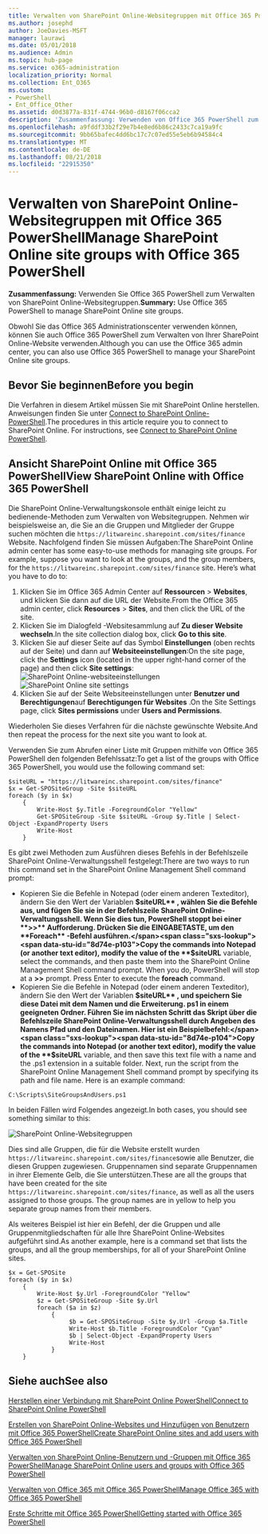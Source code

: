 ```yaml
---
title: Verwalten von SharePoint Online-Websitegruppen mit Office 365 PowerShell
ms.author: josephd
author: JoeDavies-MSFT
manager: laurawi
ms.date: 05/01/2018
ms.audience: Admin
ms.topic: hub-page
ms.service: o365-administration
localization_priority: Normal
ms.collection: Ent_O365
ms.custom:
- PowerShell
- Ent_Office_Other
ms.assetid: d0d3877a-831f-4744-96b0-d8167f06cca2
description: 'Zusammenfassung: Verwenden von Office 365 PowerShell zum Verwalten von SharePoint Online-Websitegruppen.'
ms.openlocfilehash: a9fddf33b2f29e7b4e8ed6b86c2433c7ca19a9fc
ms.sourcegitcommit: 9bb65bafec4dd6bc17c7c07ed55e5eb6b94584c4
ms.translationtype: MT
ms.contentlocale: de-DE
ms.lasthandoff: 08/21/2018
ms.locfileid: "22915350"
---
```

# <a name="manage-sharepoint-online-site-groups-with-office-365-powershell"></a><span data-ttu-id="8d74e-103">Verwalten von SharePoint Online-Websitegruppen mit Office 365 PowerShell</span><span class="sxs-lookup"><span data-stu-id="8d74e-103">Manage SharePoint Online site groups with Office 365 PowerShell</span></span>

 <span data-ttu-id="8d74e-104">**Zusammenfassung:** Verwenden Sie Office 365 PowerShell zum Verwalten von SharePoint Online-Websitegruppen.</span><span class="sxs-lookup"><span data-stu-id="8d74e-104">**Summary:** Use Office 365 PowerShell to manage SharePoint Online site groups.</span></span>
  
<span data-ttu-id="8d74e-105">Obwohl Sie das Office 365 Administrationscenter verwenden können, können Sie auch Office 365 PowerShell zum Verwalten von Ihrer SharePoint Online-Website verwenden.</span><span class="sxs-lookup"><span data-stu-id="8d74e-105">Although you can use the Office 365 admin center, you can also use Office 365 PowerShell to manage your SharePoint Online site groups.</span></span>

## <a name="before-you-begin"></a><span data-ttu-id="8d74e-106">Bevor Sie beginnen</span><span class="sxs-lookup"><span data-stu-id="8d74e-106">Before you begin</span></span>

<span data-ttu-id="8d74e-p101">Die Verfahren in diesem Artikel müssen Sie mit SharePoint Online herstellen. Anweisungen finden Sie unter [Connect to SharePoint Online-PowerShell](https://docs.microsoft.com/en-us/powershell/sharepoint/sharepoint-online/connect-sharepoint-online?view=sharepoint-ps).</span><span class="sxs-lookup"><span data-stu-id="8d74e-p101">The procedures in this article require you to connect to SharePoint Online. For instructions, see [Connect to SharePoint Online PowerShell](https://docs.microsoft.com/en-us/powershell/sharepoint/sharepoint-online/connect-sharepoint-online?view=sharepoint-ps).</span></span>

## <a name="view-sharepoint-online-with-office-365-powershell"></a><span data-ttu-id="8d74e-109">Ansicht SharePoint Online mit Office 365 PowerShell</span><span class="sxs-lookup"><span data-stu-id="8d74e-109">View SharePoint Online with Office 365 PowerShell</span></span>

<span data-ttu-id="8d74e-p102">Die SharePoint Online-Verwaltungskonsole enthält einige leicht zu bedienende-Methoden zum Verwalten von Websitegruppen. Nehmen wir beispielsweise an, die Sie an die Gruppen und Mitglieder der Gruppe suchen möchten die `https://litwareinc.sharepoint.com/sites/finance` Website. Nachfolgend finden Sie müssen Aufgaben:</span><span class="sxs-lookup"><span data-stu-id="8d74e-p102">The SharePoint Online admin center has some easy-to-use methods for managing site groups. For example, suppose you want to look at the groups, and the group members, for the `https://litwareinc.sharepoint.com/sites/finance` site. Here’s what you have to do to:</span></span>

1. <span data-ttu-id="8d74e-113">Klicken Sie im Office 365 Admin Center auf **Ressourcen** > **Websites**, und klicken Sie dann auf die URL der Website.</span><span class="sxs-lookup"><span data-stu-id="8d74e-113">From the Office 365 admin center, click **Resources** > **Sites**, and then click the URL of the site.</span></span>
2. <span data-ttu-id="8d74e-114">Klicken Sie im Dialogfeld -Websitesammlung auf **Zu dieser Website wechseln**.</span><span class="sxs-lookup"><span data-stu-id="8d74e-114">In the site collection dialog box, click **Go to this site**.</span></span>
3. <span data-ttu-id="8d74e-115">Klicken Sie auf dieser Seite auf das Symbol **Einstellungen** (oben rechts auf der Seite) und dann auf **Websiteeinstellungen**:</span><span class="sxs-lookup"><span data-stu-id="8d74e-115">On the site page, click the **Settings** icon (located in the upper right-hand corner of the page) and then click **Site settings**:</span></span></br>
<span data-ttu-id="8d74e-116">![SharePoint Online-websiteeinstellungen](media/spo-site-settings.png)</span><span class="sxs-lookup"><span data-stu-id="8d74e-116">![SharePoint Online site settings](media/spo-site-settings.png)</span></span></br>
4. <span data-ttu-id="8d74e-117">Klicken Sie auf der Seite Websiteeinstellungen unter **Benutzer und Berechtigungen**auf **Berechtigungen für Websites** .</span><span class="sxs-lookup"><span data-stu-id="8d74e-117">On the Site Settings page, click **Sites permissions** under **Users and Permissions**.</span></span>

<span data-ttu-id="8d74e-118">Wiederholen Sie dieses Verfahren für die nächste gewünschte Website.</span><span class="sxs-lookup"><span data-stu-id="8d74e-118">And then repeat the process for the next site you want to look at.</span></span>

<span data-ttu-id="8d74e-119">Verwenden Sie zum Abrufen einer Liste mit Gruppen mithilfe von Office 365 PowerShell den folgenden Befehlssatz:</span><span class="sxs-lookup"><span data-stu-id="8d74e-119">To get a list of the groups with Office 365 PowerShell, you would use the following command set:</span></span>

```
$siteURL = "https://litwareinc.sharepoint.com/sites/finance"
$x = Get-SPOSiteGroup -Site $siteURL
foreach ($y in $x)
    {
        Write-Host $y.Title -ForegroundColor "Yellow"
        Get-SPOSiteGroup -Site $siteURL -Group $y.Title | Select-Object -ExpandProperty Users
        Write-Host
    }
```

<span data-ttu-id="8d74e-120">Es gibt zwei Methoden zum Ausführen dieses Befehls in der Befehlszeile SharePoint Online-Verwaltungsshell festgelegt:</span><span class="sxs-lookup"><span data-stu-id="8d74e-120">There are two ways to run this command set in the SharePoint Online Management Shell command prompt:</span></span>

- <span data-ttu-id="8d74e-p103">Kopieren Sie die Befehle in Notepad (oder einem anderen Texteditor), ändern Sie den Wert der Variablen **$siteURL** , wählen Sie die Befehle aus, und fügen Sie sie in der Befehlszeile SharePoint Online-Verwaltungsshell. Wenn Sie dies tun, PowerShell stoppt bei einer **>>** Aufforderung. Drücken Sie die EINGABETASTE, um den **Foreach** -Befehl ausführen.</span><span class="sxs-lookup"><span data-stu-id="8d74e-p103">Copy the commands into Notepad (or another text editor), modify the value of the **$siteURL** variable, select the commands, and then paste them into the SharePoint Online Management Shell command prompt. When you do, PowerShell will stop at a **>>** prompt. Press Enter to execute the **foreach** command.</span></span></br>
- <span data-ttu-id="8d74e-p104">Kopieren Sie die Befehle in Notepad (oder einem anderen Texteditor), ändern Sie den Wert der Variablen **$siteURL** , und speichern Sie diese Datei mit dem Namen und die Erweiterung. ps1 in einem geeigneten Ordner. Führen Sie im nächsten Schritt das Skript über die Befehlszeile SharePoint Online-Verwaltungsshell durch Angeben des Namens Pfad und den Dateinamen. Hier ist ein Beispielbefehl:</span><span class="sxs-lookup"><span data-stu-id="8d74e-p104">Copy the commands into Notepad (or another text editor), modify the value of the **$siteURL** variable, and then save this text file with a name and the .ps1 extension in a suitable folder. Next, run the script from the SharePoint Online Management Shell command prompt by specifying its path and file name. Here is an example command:</span></span>

```
C:\Scripts\SiteGroupsAndUsers.ps1
```

<span data-ttu-id="8d74e-127">In beiden Fällen wird Folgendes angezeigt.</span><span class="sxs-lookup"><span data-stu-id="8d74e-127">In both cases, you should see something similar to this:</span></span>

![SharePoint Online-Websitegruppen](media/SPO-site-groups.png)

<span data-ttu-id="8d74e-p105">Dies sind alle Gruppen, die für die Website erstellt wurden `https://litwareinc.sharepoint.com/sites/finance`sowie alle Benutzer, die diesen Gruppen zugewiesen. Gruppennamen sind separate Gruppennamen in ihrer Elemente Gelb, die Sie unterstützen.</span><span class="sxs-lookup"><span data-stu-id="8d74e-p105">These are all the groups that have been created for the site `https://litwareinc.sharepoint.com/sites/finance`, as well as all the users assigned to those groups. The group names are in yellow to help you separate group names from their members.</span></span>

<span data-ttu-id="8d74e-131">Als weiteres Beispiel ist hier ein Befehl, der die Gruppen und alle Gruppenmitgliedschaften für alle Ihre SharePoint Online-Websites aufgeführt sind.</span><span class="sxs-lookup"><span data-stu-id="8d74e-131">As another example, here is a command set that lists the groups, and all the group memberships, for all of your SharePoint Online sites.</span></span>

```
$x = Get-SPOSite
foreach ($y in $x)
    {
        Write-Host $y.Url -ForegroundColor "Yellow"
        $z = Get-SPOSiteGroup -Site $y.Url
        foreach ($a in $z)
            {
                 $b = Get-SPOSiteGroup -Site $y.Url -Group $a.Title 
                 Write-Host $b.Title -ForegroundColor "Cyan"
                 $b | Select-Object -ExpandProperty Users
                 Write-Host
            }
    }
```
    
## <a name="see-also"></a><span data-ttu-id="8d74e-132">Siehe auch</span><span class="sxs-lookup"><span data-stu-id="8d74e-132">See also</span></span>

[<span data-ttu-id="8d74e-133">Herstellen einer Verbindung mit SharePoint Online PowerShell</span><span class="sxs-lookup"><span data-stu-id="8d74e-133">Connect to SharePoint Online PowerShell</span></span>](https://docs.microsoft.com/powershell/sharepoint/sharepoint-online/connect-sharepoint-online?view=sharepoint-ps)

[<span data-ttu-id="8d74e-134">Erstellen von SharePoint Online-Websites und Hinzufügen von Benutzern mit Office 365 PowerShell</span><span class="sxs-lookup"><span data-stu-id="8d74e-134">Create SharePoint Online sites and add users with Office 365 PowerShell</span></span>](create-sharepoint-sites-and-add-users-with-powershell.md)

[<span data-ttu-id="8d74e-135">Verwalten von SharePoint Online-Benutzern und -Gruppen mit Office 365 PowerShell</span><span class="sxs-lookup"><span data-stu-id="8d74e-135">Manage SharePoint Online users and groups with Office 365 PowerShell</span></span>](manage-sharepoint-users-and-groups-with-powershell.md)

[<span data-ttu-id="8d74e-136">Verwalten von Office 365 mit Office 365 PowerShell</span><span class="sxs-lookup"><span data-stu-id="8d74e-136">Manage Office 365 with Office 365 PowerShell</span></span>](manage-office-365-with-office-365-powershell.md)
  
[<span data-ttu-id="8d74e-137">Erste Schritte mit Office 365 PowerShell</span><span class="sxs-lookup"><span data-stu-id="8d74e-137">Getting started with Office 365 PowerShell</span></span>](getting-started-with-office-365-powershell.md)

